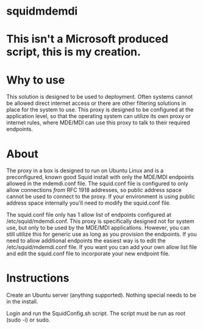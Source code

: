 # squidmdemdi

# This isn't a Microsoft produced script, this is my creation.

# Why to use
This solution is designed to be used to deployment. Often systems cannot be allowed direct internet access or there are other filtering solutions in place for the system to use. This proxy is designed to be configured at the application level, so that the operating system can utilize its own proxy or internet rules, where MDE/MDI can use this proxy to talk to their required endpoints.

# About
The proxy in a box is designed to run on Ubuntu Linux and is a preconfigured, known good Squid install with only the MDE/MDI endpoints allowed in the mdemdi.conf file. The squid.conf file is configured to only allow connections _from_ RFC 1918 addresses, so public address space cannot be used to connect to the proxy. If your environment is using public address space internally you'll need to modify the squid.conf file.

The squid.conf file only has 1 allow list of endpoints configured at /etc/squid/mdemdi.conf. This proxy is specifically designed not for system use, but only to be used by the MDE/MDI applications. However, you can still utilize this for generic use as long as you provision the endpoints. If you need to allow additional endpoints the easiest way is to edit the /etc/squid/mdemdi.conf file. If you want you can add your own allow list file and edit the squid.conf file to incorporate your new endpoint file.

# Instructions
Create an Ubuntu server (anything supported). Nothing special needs to be in the install.

Login and run the SquidConfig.sh script. The script must be run as root (sudo -i) or sudo.